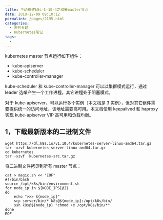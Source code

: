 ```yaml
---
title: 手动搭建k8s-1-10-4之部署master节点
date: 2018-12-09 09:10:12
permalink: /pages/2195.html
categories:
  - 系列专题
  - Kubernetes笔记
tags:
  - 
---
```


kubernetes master 节点运行如下组件：

- kube-apiserver
- kube-scheduler
- kube-controller-manager



kube-scheduler 和 kube-controller-manager 可以以集群模式运行，通过 leader 选举产生一个工作进程，其它进程处于阻塞模式。



对于 kube-apiserver，可以运行多个实例（本文档是 3 实例），但对其它组件需要提供统一的访问地址，该地址需要高可用。本文档使用 keepalived 和 haproxy 实现 kube-apiserver VIP 高可用和负载均衡。



## 1，下载最新版本的二进制文件



```shell
wget https://dl.k8s.io/v1.10.4/kubernetes-server-linux-amd64.tar.gz
tar -xzvf kubernetes-server-linux-amd64.tar.gz
cd kubernetes
tar -xzvf  kubernetes-src.tar.gz
```



将二进制文件拷贝到所有 master 节点：



```shell
cat > magic.sh << "EOF"
#!/bin/bash
source /opt/k8s/bin/environment.sh
for node_ip in ${NODE_IPS[@]}
do
    echo ">>> ${node_ip}" 
    scp server/bin/* k8s@${node_ip}:/opt/k8s/bin/
    ssh k8s@${node_ip} "chmod +x /opt/k8s/bin/*"
done
EOF
```
